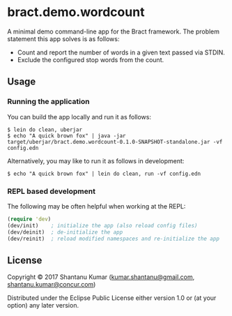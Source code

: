 # bract.demo.wordcount

A minimal demo command-line app for the Bract framework. The problem statement this app solves is as follows:

- Count and report the number of words in a given text passed via STDIN.
- Exclude the configured stop words from the count.


## Usage

### Running the application

You can build the app locally and run it as follows:

```shell
$ lein do clean, uberjar
$ echo "A quick brown fox" | java -jar target/uberjar/bract.demo.wordcount-0.1.0-SNAPSHOT-standalone.jar -vf config.edn
```

Alternatively, you may like to run it as follows in development:

```shell
$ echo "A quick brown fox" | lein do clean, run -vf config.edn
```


### REPL based development

The following may be often helpful when working at the REPL:

```clojure
(require 'dev)
(dev/init)    ; initialize the app (also reload config files)
(dev/deinit)  ; de-initialize the app
(dev/reinit)  ; reload modified namespaces and re-initialize the app
```


## License

Copyright © 2017 Shantanu Kumar (kumar.shantanu@gmail.com, shantanu.kumar@concur.com)

Distributed under the Eclipse Public License either version 1.0 or (at
your option) any later version.
